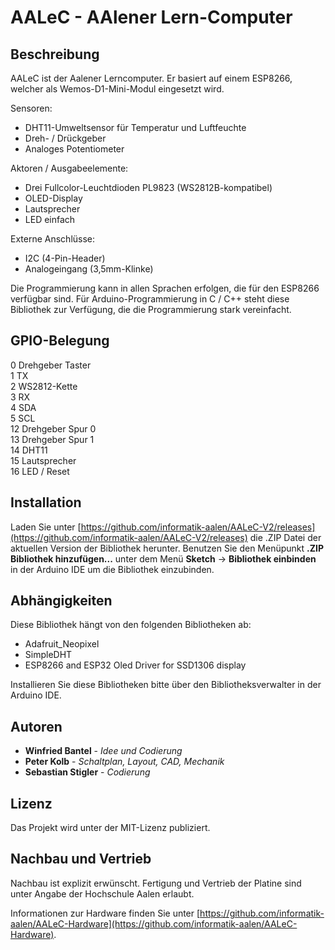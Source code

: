 # AALeC - AAlener Lern-Computer

## Beschreibung

AALeC ist der Aalener Lerncomputer. Er basiert auf einem ESP8266, welcher als
Wemos-D1-Mini-Modul eingesetzt wird.

Sensoren:
* DHT11-Umweltsensor für Temperatur und Luftfeuchte
* Dreh- /  Drückgeber
* Analoges Potentiometer

Aktoren / Ausgabeelemente:
* Drei Fullcolor-Leuchtdioden PL9823 (WS2812B-kompatibel)
* OLED-Display
* Lautsprecher
* LED einfach

Externe Anschlüsse:
* I2C (4-Pin-Header)
* Analogeingang (3,5mm-Klinke)

Die Programmierung kann in allen Sprachen erfolgen, die für den ESP8266
verfügbar sind. Für Arduino-Programmierung in C / C++ steht diese Bibliothek zur
Verfügung, die die Programmierung stark vereinfacht.

## GPIO-Belegung

 0  Drehgeber Taster \
 1  TX \
 2  WS2812-Kette \
 3  RX \
 4  SDA \
 5  SCL \
12  Drehgeber Spur 0 \
13  Drehgeber Spur 1 \
14  DHT11 \
15  Lautsprecher \
16  LED / Reset

## Installation

Laden Sie unter [https://github.com/informatik-aalen/AALeC-V2/releases](https://github.com/informatik-aalen/AALeC-V2/releases)
die .ZIP Datei der aktuellen Version der Bibliothek herunter. Benutzen Sie den
Menüpunkt **.ZIP Bibliothek hinzufügen...** unter dem Menü **Sketch** -> 
**Bibliothek einbinden** in der Arduino IDE um die Bibliothek einzubinden.

## Abhängigkeiten

Diese Bibliothek hängt von den folgenden Bibliotheken ab:
* Adafruit_Neopixel
* SimpleDHT
* ESP8266 and ESP32 Oled Driver for SSD1306 display

Installieren Sie diese Bibliotheken bitte über den Bibliotheksverwalter in der Arduino IDE.

## Autoren

* **Winfried Bantel** - *Idee und Codierung*
* **Peter Kolb** - *Schaltplan, Layout, CAD, Mechanik*
* **Sebastian Stigler** - *Codierung*

## Lizenz

Das Projekt wird unter der MIT-Lizenz publiziert.

## Nachbau und Vertrieb

Nachbau ist explizit erwünscht. Fertigung und Vertrieb der Platine sind unter
Angabe der Hochschule Aalen erlaubt.

Informationen zur Hardware finden Sie unter [https://github.com/informatik-aalen/AALeC-Hardware](https://github.com/informatik-aalen/AALeC-Hardware).
